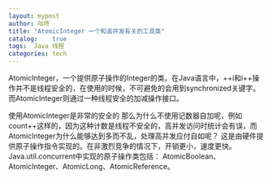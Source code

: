 ```yaml
---
layout: mypost
author: 咕咚
title: "AtomicInteger 一个和高并发有关的工具类"
catalog:    true
tags:  Java 线程
categories: tech 
---
```

AtomicInteger，一个提供原子操作的Integer的类。在Java语言中，++i和i++操作并不是线程安全的，在使用的时候，不可避免的会用到synchronized关键字。而AtomicInteger则通过一种线程安全的加减操作接口。


使用AtomicInteger是非常的安全的
那么为什么不使用记数器自加呢，例如count++这样的，因为这种计数是线程不安全的，高并发访问时统计会有误，而AtomicInteger为什么能够达到多而不乱，处理高并发应付自如呢？
这是由硬件提供原子操作指令实现的。在非激烈竞争的情况下，开销更小，速度更快。Java.util.concurrent中实现的原子操作类包括：
AtomicBoolean、AtomicInteger、AtomicLong、AtomicReference。
